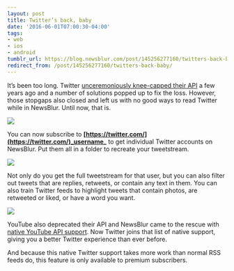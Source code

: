 ```yaml
---
layout: post
title: Twitter’s back, baby
date: '2016-06-01T07:00:30-04:00'
tags:
- web
- ios
- android
tumblr_url: https://blog.newsblur.com/post/145256277160/twitters-back-baby
redirect_from: /post/145256277160/twitters-back-baby/
---
```

It’s been too long. Twitter [unceremoniously knee-capped their API](https://blog.twitter.com/2013/api-v1-retirement-final-dates) a few years ago and a number of solutions popped up to fix the loss. However, those stopgaps also closed and left us with no good ways to read Twitter while in NewsBlur. Until now, that is.

![](http://static.newsblur.com.s3.amazonaws.com/blog/twitter_api.png)

You can now subscribe to **[https://twitter.com/](https://twitter.com/)_username_** to get individual Twitter accounts on NewsBlur. Put them all in a folder to recreate your tweetstream.

![](http://static.newsblur.com.s3.amazonaws.com/blog/twitter_add.png)

Not only do you get the full tweetstream for that user, but you can also filter out tweets that are replies, retweets, or contain any text in them. You can also train Twitter feeds to highlight tweets that contain photos, are retweeted or liked, or have a word you want.

![](http://static.newsblur.com.s3.amazonaws.com/blog/twitter_training.png)

YouTube also deprecated their API and NewsBlur came to the rescue with [native YouTube API support](http://blog.newsblur.com/2021/06/21/2015-04-30-a-real-solution-to-the-deprecated-youtube-api.html). Now Twitter joins that list of native support, giving you a better Twitter experience than ever before.

And because this native Twitter support takes more work than normal RSS feeds do, this feature is only available to premium subscribers.

